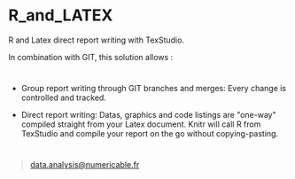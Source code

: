 # R_and_LATEX
R and Latex direct report writing with TexStudio.

In combination with GIT, this solution allows :

# 
* Group report writing through GIT branches and merges: Every change is controlled 
and tracked.

* Direct report writing: Datas, graphics and code listings are "one-way" compiled 
straight from your Latex document. 
Knitr will call R from TexStudio and compile your report on the go without copying-pasting. 
#

>data.analysis@numericable.fr